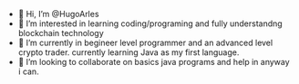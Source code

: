 - 👋 Hi, I’m @HugoArles
- 👀 I’m interested in learning coding/programing and fully understandng blockchain technology
- 🌱 I’m currently in begineer level programmer and an advanced level crypto trader. currently learning Java as my first language.
- 💞️ I’m looking to collaborate on basics java programs and help in anyway i can.

<!---
HugoArles/HugoArles is a ✨ special ✨ repository because its `README.md` (this file) appears on your GitHub profile.
You can click the Preview link to take a look at your changes.
--->
